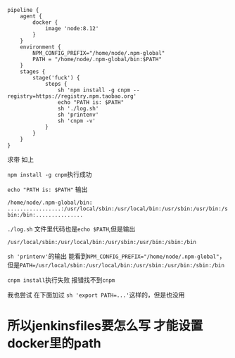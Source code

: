 ```
pipeline {
    agent {
        docker {
            image 'node:8.12'
        }
    }
    environment {
        NPM_CONFIG_PREFIX="/home/node/.npm-global"
        PATH = "/home/node/.npm-global/bin:$PATH"
    }
    stages {
        stage('fuck') {
            steps {
                sh 'npm install -g cnpm --registry=https://registry.npm.taobao.org'
                echo "PATH is: $PATH"
                sh './log.sh'
                sh 'printenv'
                sh 'cnpm -v'
            }
        }
    }
}
```

求带 如上

`npm install -g cnpm`执行成功

`echo "PATH is: $PATH"` 输出

`/home/node/.npm-global/bin: .................:/usr/local/sbin:/usr/local/bin:/usr/sbin:/usr/bin:/sbin:/bin:...............`

`./log.sh` 文件里代码也是`echo $PATH`,但是输出

`/usr/local/sbin:/usr/local/bin:/usr/sbin:/usr/bin:/sbin:/bin`

`sh 'printenv'`的输出 能看到`NPM_CONFIG_PREFIX="/home/node/.npm-global"`，但是`PATH=/usr/local/sbin:/usr/local/bin:/usr/sbin:/usr/bin:/sbin:/bin`

`cnpm install`执行失败 报错找不到`cnpm`

我也尝试 在下面加过 `sh 'export PATH=...'`这样的，但是也没用 

# 所以jenkinsfiles要怎么写 才能设置docker里的path
